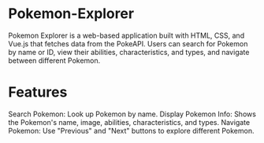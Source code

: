 # Pokemon-Explorer
Pokemon Explorer is a web-based application built with HTML, CSS, and Vue.js that fetches data from the PokeAPI. Users can search for Pokemon by name or ID, view their abilities, characteristics, and types, and navigate between different Pokemon.

# Features
Search Pokemon: Look up Pokemon by name.
Display Pokemon Info: Shows the Pokemon's name, image, abilities, characteristics, and types.
Navigate Pokemon: Use "Previous" and "Next" buttons to explore different Pokemon.
